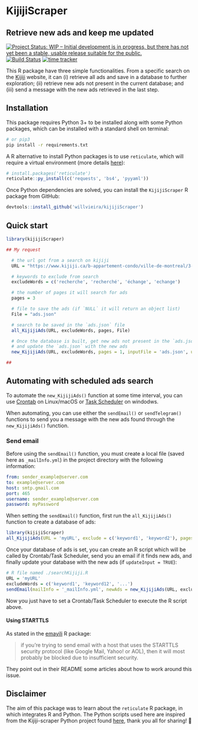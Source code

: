 # KijijiScraper
## Retrieve new ads and keep me updated

[![Project Status: WIP – Initial development is in progress, but there has not yet been a stable, usable release suitable for the public.](https://www.repostatus.org/badges/latest/wip.svg)](https://www.repostatus.org/#wip) [![Build Status](https://travis-ci.org/willvieira/KijijiScraper.svg?branch=master)](https://travis-ci.org/willvieira/KijijiScraper) [![time tracker](https://wakatime.com/badge/github/willvieira/KijijiScraper.svg)](https://wakatime.com/badge/github/willvieira/KijijiScraper)

This R package have three simple functionalities. From a specific search on the [Kijiji](https://www.kijiji.ca/) website, it can (i) retrieve all ads and save in a database to further exploration; (ii) retrieve new ads not present in the current database; and (iii) send a message with the new ads retrieved in the last step.

## Installation

This package requires Python 3+ to be installed along with some Python packages, which can be installed with a standard shell on terminal:

```bash
# or pip3
pip install -r requirements.txt
```

A R alternative to install Python packages is to use `reticulate`, which will require a virtual environment (more details [here](https://rstudio.github.io/reticulate/articles/python_packages.html)):

```r
# install.packages('reticulate')
reticulate::py_install(c('requests', 'bs4', 'pyyaml'))
```

Once Python dependencies are solved, you can install the `KijijiScraper` R package from GitHub:

```r
devtools::install_github('willvieira/kijijiScraper')
```

## Quick start

```r
library(kijijiScraper)

## My request

  # the url got from a search on kijiji
  URL = "https://www.kijiji.ca/b-appartement-condo/ville-de-montreal/3-1-2/k0c37l1700281?price=__840"

  # keywords to exclude from search
  excludeWords = c('recherche', 'recherché', 'échange', 'echange')

  # the number of pages it will search for ads
  pages = 3

  # file to save the ads (if `NULL` it will return an object list)
  File = "ads.json"

  # search to be saved in the `ads.json` file
  all_KijijiAds(URL, excludeWords, pages, File)

  # Once the database is built, get new ads not present in the `ads.json` file,
  # and update the `ads.json` with the new ads
  new_KijijiAds(URL, excludeWords, pages = 1, inputFile = 'ads.json', updateInput = TRUE)

##
```

## Automating with scheduled ads search

To automate the `new_KijijiAds()` function at some time interval, you can use [Crontab](http://man7.org/linux/man-pages/man5/crontab.5.html) on Linux/macOS or [Task Scheduler](https://docs.microsoft.com/en-us/windows/win32/taskschd/task-scheduler-start-page) on windodws.

When automating, you can use either the `sendEmail()` or `sendTelegram()` functions to send you a message with the new ads found through the `new_KijijiAds()` function.

### Send email

Before using the `sendEmail()` function, you must create a local file (saved here as `_mailInfo.yml`) in the project directory with the following information:

```yaml
from: sender_example@server.com
to: example@server.com
host: smtp.gmail.com
port: 465
username: sender_example@server.com
password: myPassword
```

When setting the `sendEmail()` function, first run the `all_KijijiAds()` function to create a database of ads:

```r
library(kijijiScraper)
all_KijijiAds(URL = 'myURL', exclude = c('keyword1', 'keyword2'), pages = 4, outputFile = 'ads.json')
```

Once your database of ads is set, you can create an R script which will be called by Crontab/Task Scheduler, send you an email if it finds new ads, and finally update your database with the new ads (if `updateInput = TRUE`):

```r
# R file named ./searchKijiji.R
URL = 'myURL'
excludeWords = c('keyword1', 'keyword12', '...')
sendEmail(mailInfo = '_mailInfo.yml', newAds = new_KijijiAds(URL, excludeWords, pages = 2, inputFile = 'ads.json', updateInput = TRUE))
```

Now you just have to set a Crontab/Task Scheduler to execute the R script above.

#### Using STARTTLS

As stated in the [emayili](https://github.com/datawookie/emayili) R package:

> if you’re trying to send email with a host that uses the STARTTLS security protocol (like Google Mail, Yahoo! or AOL), then it will most probably be blocked due to insufficient security.

They point out in their README some articles about how to work around this issue.

## Disclaimer

The aim of this package was to learn about the `reticulate` R package, in which integrates R and Python. The Python scripts used here are inspired from the Kijiji-scraper Python project found [here](https://github.com/CRutkowski/Kijiji-Scraper), thank you all for sharing! 💚
